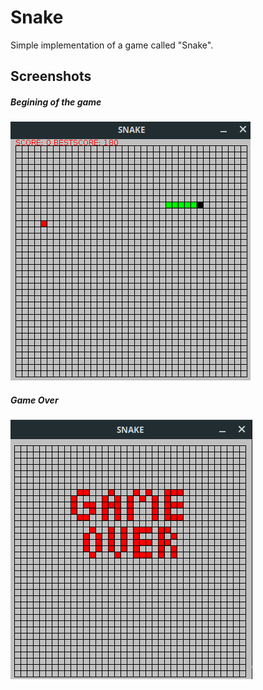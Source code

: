 # Snake

Simple implementation of a game called "Snake".

## Screenshots

##### Begining of the game
![ALTTEXT](./src/main/resources/Screenshot1.png)

##### Game Over
![ALTTEXT](./src/main/resources/Screenshot2.png)